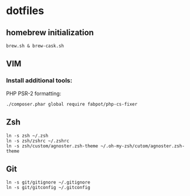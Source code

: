 dotfiles
========

## homebrew initialization
```brew.sh & brew-cask.sh```

## VIM

### Install additional tools:

PHP PSR-2 formatting:

```./composer.phar global require fabpot/php-cs-fixer```

## Zsh

```
ln -s zsh ~/.zsh
ln -s zsh/zshrc ~/.zshrc
ln -s zsh/custom/agnoster.zsh-theme ~/.oh-my-zsh/cutom/agnoster.zsh-theme
```

## Git
```
ln -s git/gitignore ~/.gitignore
ln -s git/gitconfig ~/.gitconfig
```
